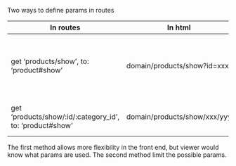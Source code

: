 Two ways to define params in routes

|In routes                      |                                        In html| In erb.html
|----|---|---|
|get ‘products/show’, to: ‘product#show’|               domain/products/show?id=xxx|link_to 'a link', show_path(id: 'xxx'), method: :get OR link_to 'a link', :controller => :users, :action => :show
|get ‘products/show/:id/:category_id’, to: ‘product#show’          |domain/products/show/xxx/yyy|lind_to 'a link', '/products/show/' + id + category_di|

The first method allows more flexibility in the front end, but viewer would know what params are used. 
The second method limit the possible params.

